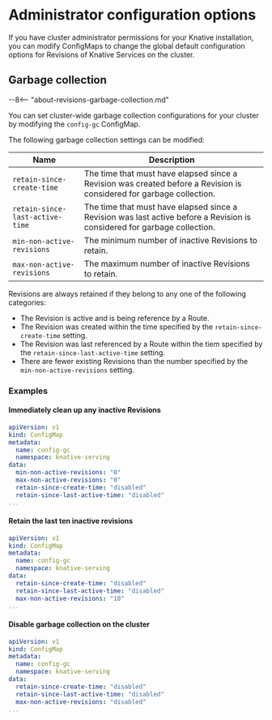 # Administrator configuration options

If you have cluster administrator permissions for your Knative installation, you can modify ConfigMaps to change the global default configuration options for Revisions of Knative Services on the cluster.

## Garbage collection

--8<-- "about-revisions-garbage-collection.md"

You can set cluster-wide garbage collection configurations for your cluster by modifying the `config-gc` ConfigMap.

The following garbage collection settings can be modified:

Name|Description
-|-
`retain-since-create-time`| The time that must have elapsed since a Revision was created before a Revision is considered for garbage collection.
`retain-since-last-active-time`| The time that must have elapsed since a Revision was last active before a Revision is considered for garbage collection.
`min-non-active-revisions`| The minimum number of inactive Revisions to retain.
`max-non-active-revisions`| The maximum number of inactive Revisions to retain.

Revisions are always retained if they belong to any one of the following categories:

- The Revision is active and is being reference by a Route.
- The Revision was created within the time specified by the `retain-since-create-time` setting.
- The Revision was last referenced by a Route within the tiem specified by the `retain-since-last-active-time` setting.
- There are fewer existing Revisions than the number specified by the `min-non-active-revisions` setting.

### Examples

#### Immediately clean up any inactive Revisions

```yaml
apiVersion: v1
kind: ConfigMap
metadata:
  name: config-gc
  namespace: knative-serving
data:
  min-non-active-revisions: "0"
  max-non-active-revisions: "0"
  retain-since-create-time: "disabled"
  retain-since-last-active-time: "disabled"
...
```

#### Retain the last ten inactive revisions

```yaml
apiVersion: v1
kind: ConfigMap
metadata:
  name: config-gc
  namespace: knative-serving
data:
  retain-since-create-time: "disabled"
  retain-since-last-active-time: "disabled"
  max-non-active-revisions: "10"
...
```

#### Disable garbage collection on the cluster

```yaml
apiVersion: v1
kind: ConfigMap
metadata:
  name: config-gc
  namespace: knative-serving
data:
  retain-since-create-time: "disabled"
  retain-since-last-active-time: "disabled"
  max-non-active-revisions: "disabled"
...
```
